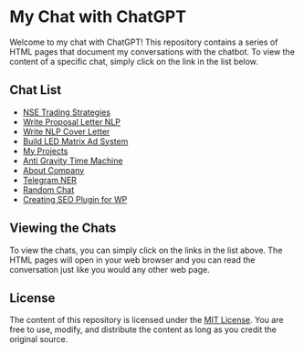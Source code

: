 # My Chat with ChatGPT

Welcome to my chat with ChatGPT! This repository contains a series of HTML pages that document my conversations with the chatbot. To view the content of a specific chat, simply click on the link in the list below.

## Chat List

- [NSE Trading Strategies](nse_trading_strategies.html)
- [Write Proposal Letter NLP](write_proposal_letter_nlp.html)
- [Write NLP Cover Letter](write_nlp_cover_letter.html)
- [Build LED Matrix Ad System](build_led_matrix_ad_system.html)
- [My Projects](my_projects.html)
- [Anti Gravity Time Machine](anti_gravity_time_machine.html)
- [About Company](about_company.html)
- [Telegram NER](telegram_ner.html)
- [Random Chat](random_chat.html)
- [Creating SEO Plugin for WP](creating_seo_plugin_for_wp.html)

## Viewing the Chats

To view the chats, you can simply click on the links in the list above. The HTML pages will open in your web browser and you can read the conversation just like you would any other web page.

## License

The content of this repository is licensed under the [MIT License](LICENSE). You are free to use, modify, and distribute the content as long as you credit the original source.

